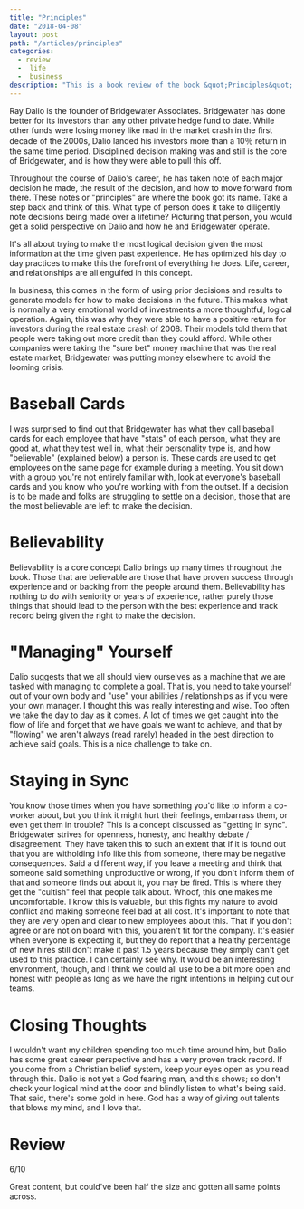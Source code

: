 ```yaml
---
title: "Principles"
date: "2018-04-08"
layout: post
path: "/articles/principles"
categories:
  - review
  -  life
  -  business
description: "This is a book review of the book &quot;Principles&quot; by Ray Dalio, the founder of Bridgewater Associates. The man is extreme in his views on disciplined decision making. Extreme to an extent that his company has been called a cult by some. After reading this book, it&#x27;s easy to see why. There&#x27;s a lot to learn from his &quot;principles&quot;."
---
```


Ray Dalio is the founder of Bridgewater Associates. Bridgewater has done better for its investors than any other private hedge fund to date. While other funds were losing money like mad in the market crash in the first decade of the 2000s, Dalio landed his investors more than a 10％ return in the same time period. Disciplined decision making was and still is the core of Bridgewater, and is how they were able to pull this off.

Throughout the course of Dalio's career, he has taken note of each major decision he made, the result of the decision, and how to move forward from there. These notes or "principles" are where the book got its name. Take a step back and think of this. What type of person does it take to diligently note decisions being made over a lifetime? Picturing that person, you would get a solid perspective on Dalio and how he and Bridgewater operate.

It's all about trying to make the most logical decision given the most information at the time given past experience. He has optimized his day to day practices to make this the forefront of everything he does. Life, career, and relationships are all engulfed in this concept.

In business, this comes in the form of using prior decisions and results to generate models for how to make decisions in the future. This makes what is normally a very emotional world of investments a more thoughtful, logical operation. Again, this was why they were able to have a positive return for investors during the real estate  crash of 2008. Their models told them that people were taking out more credit than they could afford. While other companies were taking the "sure bet" money machine that was the real estate market, Bridgewater was putting money elsewhere to avoid the looming crisis.

Baseball Cards
===
I was surprised to find out that Bridgewater has what they call baseball cards for each employee that have "stats" of each person, what they are good at, what they test well in, what their personality type is, and how "believable" (explained below) a person is. These cards are used to get employees on the same page for example during a meeting. You sit down with a group you're not entirely familiar with, look at everyone's baseball cards and you know who you're working with from the outset. If a decision is to be made and folks are struggling to settle on a decision, those that are the most believable are left to make the decision.

Believability
===
Believability is a core concept Dalio brings up many times throughout the book. Those that are believable are those that have proven success through experience and or backing from the people around them. Believability has nothing to do with seniority or years of experience, rather purely those things that should lead to the person with the best experience and track record being given the right to make the decision.

"Managing" Yourself
===
Dalio suggests that we all should view ourselves as a machine that we are tasked with managing to complete a goal. That is, you need to take yourself out of your own body and "use" your abilities / relationships as if you were your own manager. I thought this was really interesting and wise. Too often we take the day to day as it comes. A lot of times we get caught into the flow of life and forget that we have goals we want to achieve, and that by "flowing" we aren't always (read rarely) headed in the best direction to achieve said goals. This is a nice challenge to take on.

Staying in Sync
===
You know those times when you have something you'd like to inform a co-worker about, but you think it might hurt their feelings, embarrass them, or even get them in trouble? This is a concept discussed as "getting in sync". Bridgewater strives for openness, honesty, and healthy debate / disagreement. They have taken this to such an extent that if it is found out that you are witholding info like this from someone, there may be negative consequences. Said a different way, if you leave a meeting and think that someone said something unproductive or wrong, if you don't inform them of that and someone finds out about it, you may be fired. This is where they get the "cultish" feel that people talk about. Whoof, this one makes me uncomfortable. I know this is valuable, but this fights my nature to avoid conflict and making someone feel bad at all cost. It's important to note that they are very open and clear to new employees about this. That if you don't agree or are not on board with this, you aren't fit for the company. It's easier when everyone is expecting it, but they do report that a healthy percentage of new hires still don't make it past 1.5 years because they simply can't get used to this practice. I can certainly see why. It would be an interesting environment, though, and I think we could all use to be a bit more open and honest with people as long as we have the right intentions in helping out our teams.

Closing Thoughts
===
I wouldn't want my children spending too much time around him, but Dalio has some great career perspective and has a very proven track record. If you come from a Christian belief system, keep your eyes open as you read through this. Dalio is not yet a God fearing man, and this shows; so don't check your logical mind at the door and blindly listen to what's being said. That said, there's some gold in here. God has a way of giving out talents that blows my mind, and I love that.

Review
===
6/10

Great content, but could've been half the size and gotten all same points across.
